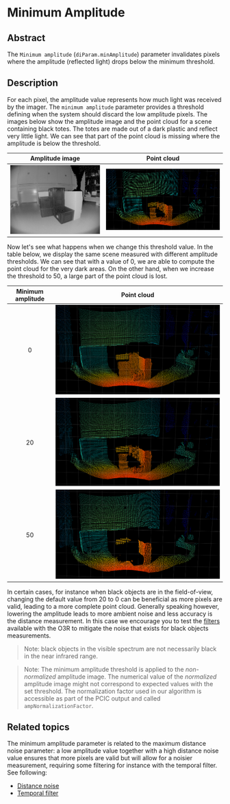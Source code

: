 # Minimum Amplitude
## Abstract

The `Minimum amplitude` (`diParam.minAmplitude`) parameter invalidates pixels where the amplitude (reflected light) drops below the minimum threshold.

## Description

For each pixel, the amplitude value represents how much light was received by the imager. The `minimum amplitude` parameter provides a threshold defining when the system should discard the low amplitude pixels. The images below show the amplitude image and the point cloud for a scene containing black totes. The totes are made out of a dark plastic and reflect very little light. We can see that part of the point cloud is missing where the amplitude is below the threshold.

|Amplitude image |Point cloud |
|--|--|
|![default-values-amplitude](./resources/default_value_amp.png "3D amplitude image")|![default-values-3d](./resources/default_value_3D.png "3D point cloud with default values")|

Now let's see what happens when we change this threshold value. In the table below, we display the same scene measured with different amplitude thresholds. We can see that with a value of 0, we are able to compute the point cloud for the very dark areas. On the other hand, when we increase the threshold to 50, a large part of the point cloud is lost.

|Minimum amplitude| Point cloud|
|:-:|-|
|0|![min-a,p-0-3d](./resources/amp_0_3D.png "3D point cloud with minimum amplitude 0 values")|
|20|![min-a,p-0-3d](./resources/default_value_3D.png "3D point cloud with minimum amplitude 0 values")|
|50|![min-a,p-0-3d](./resources/amp_50_3D.png "3D point cloud with minimum amplitude 0 values")|

In certain cases, for instance when black objects are in the field-of-view, changing the default value from 20 to 0 can be beneficial as more pixels are valid, leading to a more complete point cloud. Generally speaking however, lowering the amplitude leads to more ambient noise and less accuracy is the distance measurement. In this case we encourage you to test the [filters](INSERT-LINK) available with the O3R to mitigate the noise that exists for black objects measurements.

> Note: black objects in the visible spectrum are not necessarily black in the near infrared range.

> Note: The minimum amplitude threshold is applied to the *non-normalized* amplitude image. The numerical value of the *normalized* amplitude image might not correspond to expected values with the set threshold. The normalization factor used in our algorithm is accessible as part of the PCIC output and called `ampNormalizationFactor`.

## Related topics

The minimum amplitude parameter is related to the maximum distance noise parameter: a low amplitude value together with a high distance noise value ensures that more pixels are valid but will allow for a noisier measurement, requiring some filtering for instance with the temporal filter. See following:
- [Distance noise](INSERT-LINK)
- [Temporal filter](INSERT-LINK)